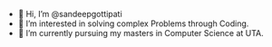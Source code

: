 - 👋 Hi, I’m @sandeepgottipati
- 👀 I’m interested in solving complex Problems through Coding.
- 📗	 I’m currently pursuing my masters in Computer Science at UTA.

<!---
sandeepgottipati/sandeepgottipati is a ✨ special ✨ repository because its `README.md` (this file) appears on your GitHub profile.
You can click the Preview link to take a look at your changes.
--->
